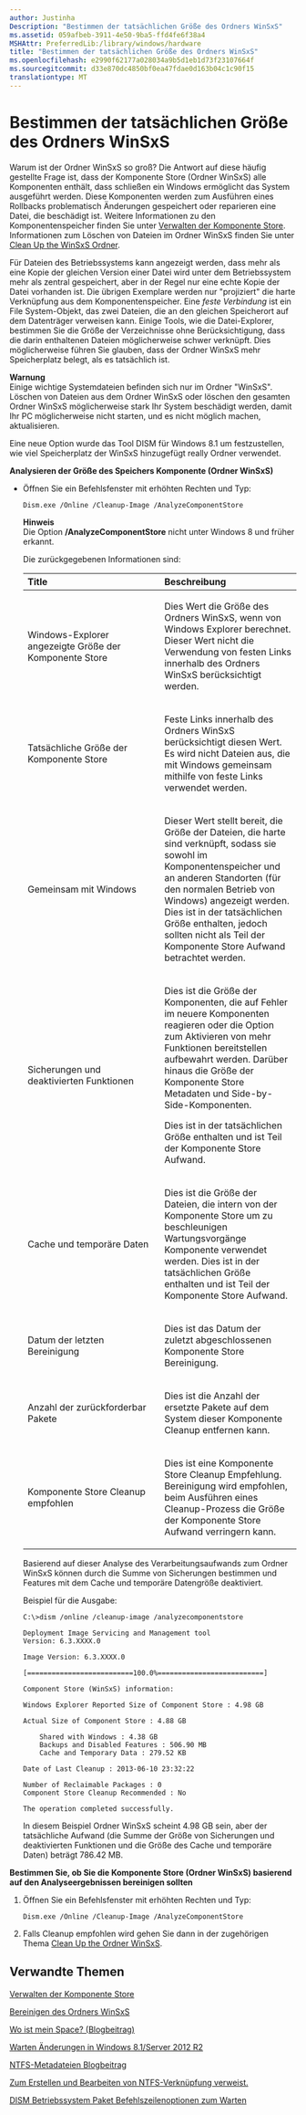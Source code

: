 ```yaml
---
author: Justinha
Description: "Bestimmen der tatsächlichen Größe des Ordners WinSxS"
ms.assetid: 059afbeb-3911-4e50-9ba5-ffd4fe6f38a4
MSHAttr: PreferredLib:/library/windows/hardware
title: "Bestimmen der tatsächlichen Größe des Ordners WinSxS"
ms.openlocfilehash: e2990f62177a028034a9b5d1eb1d73f23107664f
ms.sourcegitcommit: d33e870dc4850bf0ea47fdae0d163b04c1c90f15
translationtype: MT
---
```

# <a name="determine-the-actual-size-of-the-winsxs-folder"></a>Bestimmen der tatsächlichen Größe des Ordners WinSxS


Warum ist der Ordner WinSxS so groß? Die Antwort auf diese häufig gestellte Frage ist, dass der Komponente Store (Ordner WinSxS) alle Komponenten enthält, dass schließen ein Windows ermöglicht das System ausgeführt werden. Diese Komponenten werden zum Ausführen eines Rollbacks problematisch Änderungen gespeichert oder reparieren eine Datei, die beschädigt ist. Weitere Informationen zu den Komponentenspeicher finden Sie unter [Verwalten der Komponente Store](manage-the-component-store.md). Informationen zum Löschen von Dateien im Ordner WinSxS finden Sie unter [Clean Up the WinSxS Ordner](clean-up-the-winsxs-folder.md).

Für Dateien des Betriebssystems kann angezeigt werden, dass mehr als eine Kopie der gleichen Version einer Datei wird unter dem Betriebssystem mehr als zentral gespeichert, aber in der Regel nur eine echte Kopie der Datei vorhanden ist. Die übrigen Exemplare werden nur "projiziert" die harte Verknüpfung aus dem Komponentenspeicher. Eine *feste Verbindung* ist ein File System-Objekt, das zwei Dateien, die an den gleichen Speicherort auf dem Datenträger verweisen kann. Einige Tools, wie die Datei-Explorer, bestimmen Sie die Größe der Verzeichnisse ohne Berücksichtigung, dass die darin enthaltenen Dateien möglicherweise schwer verknüpft. Dies möglicherweise führen Sie glauben, dass der Ordner WinSxS mehr Speicherplatz belegt, als es tatsächlich ist.

**Warnung**  
Einige wichtige Systemdateien befinden sich nur im Ordner "WinSxS". Löschen von Dateien aus dem Ordner WinSxS oder löschen den gesamten Ordner WinSxS möglicherweise stark Ihr System beschädigt werden, damit Ihr PC möglicherweise nicht starten, und es nicht möglich machen, aktualisieren.

 

Eine neue Option wurde das Tool DISM für Windows 8.1 um festzustellen, wie viel Speicherplatz der WinSxS hinzugefügt really Ordner verwendet.

**Analysieren der Größe des Speichers Komponente (Ordner WinSxS)**

-   Öffnen Sie ein Befehlsfenster mit erhöhten Rechten und Typ:

    ``` syntax
    Dism.exe /Online /Cleanup-Image /AnalyzeComponentStore
    ```

    **Hinweis**  
    Die Option **/AnalyzeComponentStore** nicht unter Windows 8 und früher erkannt.

     

    Die zurückgegebenen Informationen sind:

    <table>
    <colgroup>
    <col width="50%" />
    <col width="50%" />
    </colgroup>
    <thead>
    <tr class="header">
    <th align="left">Title</th>
    <th align="left">Beschreibung</th>
    </tr>
    </thead>
    <tbody>
    <tr class="odd">
    <td align="left"><p>Windows-Explorer angezeigte Größe der Komponente Store</p></td>
    <td align="left"><p>Dies Wert die Größe des Ordners WinSxS, wenn von Windows Explorer berechnet. Dieser Wert nicht die Verwendung von festen Links innerhalb des Ordners WinSxS berücksichtigt werden.</p></td>
    </tr>
    <tr class="even">
    <td align="left"><p>Tatsächliche Größe der Komponente Store</p></td>
    <td align="left"><p>Feste Links innerhalb des Ordners WinSxS berücksichtigt diesen Wert. Es wird nicht Dateien aus, die mit Windows gemeinsam mithilfe von feste Links verwendet werden.</p></td>
    </tr>
    <tr class="odd">
    <td align="left"><p>Gemeinsam mit Windows</p></td>
    <td align="left"><p>Dieser Wert stellt bereit, die Größe der Dateien, die harte sind verknüpft, sodass sie sowohl im Komponentenspeicher und an anderen Standorten (für den normalen Betrieb von Windows) angezeigt werden. Dies ist in der tatsächlichen Größe enthalten, jedoch sollten nicht als Teil der Komponente Store Aufwand betrachtet werden.</p></td>
    </tr>
    <tr class="even">
    <td align="left"><p>Sicherungen und deaktivierten Funktionen</p></td>
    <td align="left"><p>Dies ist die Größe der Komponenten, die auf Fehler im neuere Komponenten reagieren oder die Option zum Aktivieren von mehr Funktionen bereitstellen aufbewahrt werden. Darüber hinaus die Größe der Komponente Store Metadaten und Side-by-Side-Komponenten.</p>
    <p>Dies ist in der tatsächlichen Größe enthalten und ist Teil der Komponente Store Aufwand.</p></td>
    </tr>
    <tr class="odd">
    <td align="left"><p>Cache und temporäre Daten</p></td>
    <td align="left"><p>Dies ist die Größe der Dateien, die intern von der Komponente Store um zu beschleunigen Wartungsvorgänge Komponente verwendet werden. Dies ist in der tatsächlichen Größe enthalten und ist Teil der Komponente Store Aufwand.</p></td>
    </tr>
    <tr class="even">
    <td align="left"><p>Datum der letzten Bereinigung</p></td>
    <td align="left"><p>Dies ist das Datum der zuletzt abgeschlossenen Komponente Store Bereinigung.</p></td>
    </tr>
    <tr class="odd">
    <td align="left"><p>Anzahl der zurückforderbar Pakete</p></td>
    <td align="left"><p>Dies ist die Anzahl der ersetzte Pakete auf dem System dieser Komponente Cleanup entfernen kann.</p></td>
    </tr>
    <tr class="even">
    <td align="left"><p>Komponente Store Cleanup empfohlen</p></td>
    <td align="left"><p>Dies ist eine Komponente Store Cleanup Empfehlung. Bereinigung wird empfohlen, beim Ausführen eines Cleanup-Prozess die Größe der Komponente Store Aufwand verringern kann.</p></td>
    </tr>
    </tbody>
    </table>

     

    Basierend auf dieser Analyse des Verarbeitungsaufwands zum Ordner WinSxS können durch die Summe von Sicherungen bestimmen und Features mit dem Cache und temporäre Datengröße deaktiviert.

    Beispiel für die Ausgabe:

    ``` syntax
    C:\>dism /online /cleanup-image /analyzecomponentstore

    Deployment Image Servicing and Management tool
    Version: 6.3.XXXX.0

    Image Version: 6.3.XXXX.0

    [==========================100.0%==========================]

    Component Store (WinSxS) information:

    Windows Explorer Reported Size of Component Store : 4.98 GB

    Actual Size of Component Store : 4.88 GB

        Shared with Windows : 4.38 GB
        Backups and Disabled Features : 506.90 MB
        Cache and Temporary Data : 279.52 KB

    Date of Last Cleanup : 2013-06-10 23:32:22

    Number of Reclaimable Packages : 0
    Component Store Cleanup Recommended : No

    The operation completed successfully.
    ```

    In diesem Beispiel Ordner WinSxS scheint 4.98 GB sein, aber der tatsächliche Aufwand (die Summe der Größe von Sicherungen und deaktivierten Funktionen und die Größe des Cache und temporäre Daten) beträgt 786.42 MB.

**Bestimmen Sie, ob Sie die Komponente Store (Ordner WinSxS) basierend auf den Analyseergebnissen bereinigen sollten**

1.  Öffnen Sie ein Befehlsfenster mit erhöhten Rechten und Typ:

    ``` syntax
    Dism.exe /Online /Cleanup-Image /AnalyzeComponentStore
    ```

2.  Falls Cleanup empfohlen wird gehen Sie dann in der zugehörigen Thema [Clean Up the Ordner WinSxS](clean-up-the-winsxs-folder.md).

## <a name="span-idrelatedtopicsspanrelated-topics"></a><span id="related_topics"></span>Verwandte Themen


[Verwalten der Komponente Store](manage-the-component-store.md)

[Bereinigen des Ordners WinSxS](clean-up-the-winsxs-folder.md)

[Wo ist mein Space? (Blogbeitrag)](http://blogs.technet.com/b/askcore/archive/2013/03/01/where-did-my-space-go.aspx)

[Warten Änderungen in Windows 8.1/Server 2012 R2](http://blogs.technet.com/b/joscon/archive/2013/07/29/servicing-changes-in-windows-8-1-server-2012r2.aspx)

[NTFS-Metadateien Blogbeitrag](http://blogs.technet.com/b/askcore/archive/2009/12/30/ntfs-metafiles.aspx)

[Zum Erstellen und Bearbeiten von NTFS-Verknüpfung verweist.](http://support.microsoft.com/kb/205524)

[DISM Betriebssystem Paket Befehlszeilenoptionen zum Warten](dism-operating-system-package-servicing-command-line-options.md)

 

 






